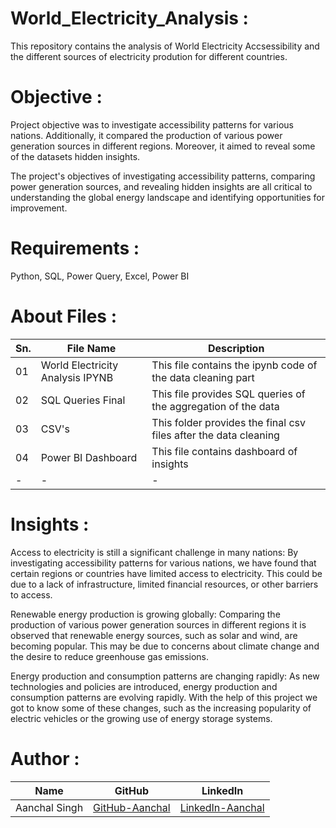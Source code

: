 # World_Electricity_Analysis :
This repository contains the analysis of World Electricity Accsessibility and the different sources of electricity prodution for different countries. 

# Objective :
Project objective was to investigate accessibility patterns for various nations. Additionally, it compared the production of various power generation 
sources in different regions. Moreover, it aimed to reveal some of the datasets hidden insights. 

The project's objectives of investigating accessibility patterns, comparing power generation sources, and revealing hidden insights are all critical to understanding the global energy landscape and identifying opportunities for improvement.

# Requirements :
Python, SQL, Power Query, Excel, Power BI

# About Files :
| Sn. | File Name | Description |
| - | - | - |
| 01 | World Electricity Analysis IPYNB | This file contains the ipynb code of the data cleaning part |
| 02 | SQL Queries Final | This file provides SQL queries of the aggregation of the data |
| 03 | CSV's | This folder provides the final csv files after the data cleaning |
| 04 | Power BI Dashboard | This file contains dashboard of insights |
| - | - | - |

# Insights :
Access to electricity is still a significant challenge in many nations: By investigating accessibility patterns for various nations, we have found that certain regions or countries have limited access to electricity. This could be due to a lack of infrastructure, limited financial resources, or other barriers to access.

Renewable energy production is growing globally: Comparing the production of various power generation sources in different regions it is observed that renewable energy sources, such as solar and wind, are becoming popular. This may be due to concerns about climate change and the desire to reduce greenhouse gas emissions.

Energy production and consumption patterns are changing rapidly: As new technologies and policies are introduced, energy production and consumption patterns are evolving rapidly. With the help of this project we got to know some of these changes, such as the increasing popularity of electric vehicles or the growing use of energy storage systems.

# Author :
| Name | GitHub | LinkedIn |
| - | - | - |
| Aanchal Singh | [GitHub-Aanchal](https://github.com/aanchalchauhan) | [LinkedIn-Aanchal](https://www.linkedin.com/in/aanchalschauhan/) |
